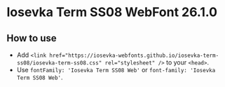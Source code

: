 # Iosevka Term SS08 WebFont 26.1.0

## How to use

- Add `<link href="https://iosevka-webfonts.github.io/iosevka-term-ss08/iosevka-term-ss08.css" rel="stylesheet" />` to your `<head>`.
- Use `fontFamily: 'Iosevka Term SS08 Web'` or `font-family: 'Iosevka Term SS08 Web'`.
